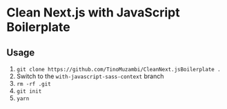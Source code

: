 # Clean Next.js with JavaScript Boilerplate

## Usage

1. `git clone https://github.com/TinoMuzambi/CleanNext.jsBoilerplate .`
2. Switch to the `with-javascript-sass-context` branch
3. `rm -rf .git`
4. `git init`
5. `yarn`
